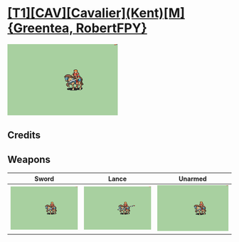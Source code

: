 # [\[T1\]\[CAV\]\[Cavalier\]\(Kent\)\[M\]{Greentea, RobertFPY}](./)

<img src="./1.%20Sword/Sword_000.png" alt="[T1][CAV][Cavalier](Kent)[M]{Greentea, RobertFPY} standing" />

## Credits



## Weapons


|Sword |Lance |Unarmed |
|  :---: | :---: | :---: |
| <img alt="Sword animation" src="./1.%20Sword/Sword.gif" /> | <img alt="Lance animation" src="./2.%20Lance/Lance.gif" /> | <img alt="Unarmed animation" src="./8.%20Unarmed/Unarmed.gif" /> |
